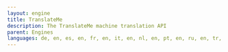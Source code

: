 ```yaml
---
layout: engine
title: TranslateMe
description: The TranslateMe machine translation API
parent: Engines
languages: de, en, es, en, fr, en, it, en, nl, en, pt, en, ru, en, tr, en, zh, en, zu, en
---
```

